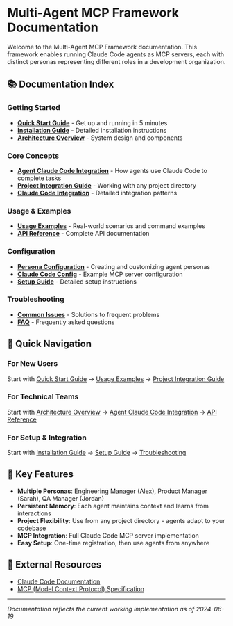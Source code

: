 # Multi-Agent MCP Framework Documentation

Welcome to the Multi-Agent MCP Framework documentation. This framework enables running Claude Code agents as MCP servers, each with distinct personas representing different roles in a development organization.

## 📚 Documentation Index

### Getting Started
- **[Quick Start Guide](./quick-start.md)** - Get up and running in 5 minutes
- **[Installation Guide](./installation.md)** - Detailed installation instructions
- **[Architecture Overview](./architecture.md)** - System design and components

### Core Concepts
- **[Agent Claude Code Integration](./AGENT_CLAUDE_CODE_INTEGRATION.md)** - How agents use Claude Code to complete tasks
- **[Project Integration Guide](./PROJECT_INTEGRATION_GUIDE.md)** - Working with any project directory
- **[Claude Code Integration](./claude-code-integration.md)** - Detailed integration patterns

### Usage & Examples
- **[Usage Examples](./USAGE_EXAMPLES.md)** - Real-world scenarios and command examples
- **[API Reference](./api-reference.md)** - Complete API documentation

### Configuration
- **[Persona Configuration](./persona-configuration.md)** - Creating and customizing agent personas
- **[Claude Code Config](../claude-code-config.json)** - Example MCP server configuration
- **[Setup Guide](./setup.md)** - Detailed setup instructions

### Troubleshooting
- **[Common Issues](./troubleshooting.md)** - Solutions to frequent problems
- **[FAQ](./faq.md)** - Frequently asked questions

## 🚀 Quick Navigation

### For New Users
Start with [Quick Start Guide](./quick-start.md) → [Usage Examples](./USAGE_EXAMPLES.md) → [Project Integration Guide](./PROJECT_INTEGRATION_GUIDE.md)

### For Technical Teams
Start with [Architecture Overview](./architecture.md) → [Agent Claude Code Integration](./AGENT_CLAUDE_CODE_INTEGRATION.md) → [API Reference](./api-reference.md)

### For Setup & Integration
Start with [Installation Guide](./installation.md) → [Setup Guide](./setup.md) → [Troubleshooting](./troubleshooting.md)

## 🎯 Key Features

- **Multiple Personas**: Engineering Manager (Alex), Product Manager (Sarah), QA Manager (Jordan)
- **Persistent Memory**: Each agent maintains context and learns from interactions
- **Project Flexibility**: Use from any project directory - agents adapt to your codebase
- **MCP Integration**: Full Claude Code MCP server implementation
- **Easy Setup**: One-time registration, then use agents from anywhere

## 🔗 External Resources

- [Claude Code Documentation](https://docs.anthropic.com/en/docs/claude-code)
- [MCP (Model Context Protocol) Specification](https://spec.modelcontextprotocol.io/)

---

*Documentation reflects the current working implementation as of 2024-06-19*